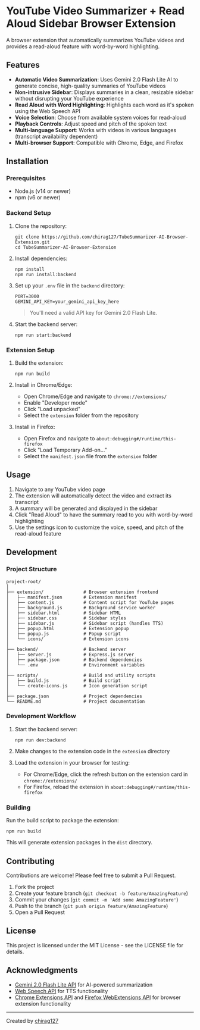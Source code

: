 # YouTube Video Summarizer + Read Aloud Sidebar Browser Extension

A browser extension that automatically summarizes YouTube videos and provides a read-aloud feature with word-by-word highlighting.

## Features

-   **Automatic Video Summarization**: Uses Gemini 2.0 Flash Lite AI to generate concise, high-quality summaries of YouTube videos
-   **Non-intrusive Sidebar**: Displays summaries in a clean, resizable sidebar without disrupting your YouTube experience
-   **Read Aloud with Word Highlighting**: Highlights each word as it's spoken using the Web Speech API
-   **Voice Selection**: Choose from available system voices for read-aloud
-   **Playback Controls**: Adjust speed and pitch of the spoken text
-   **Multi-language Support**: Works with videos in various languages (transcript availability dependent)
-   **Multi-browser Support**: Compatible with Chrome, Edge, and Firefox

## Installation

### Prerequisites

-   Node.js (v14 or newer)
-   npm (v6 or newer)

### Backend Setup

1. Clone the repository:

    ```
    git clone https://github.com/chirag127/TubeSummarizer-AI-Browser-Extension.git
    cd TubeSummarizer-AI-Browser-Extension
    ```

2. Install dependencies:

    ```
    npm install
    npm run install:backend
    ```

3. Set up your `.env` file in the `backend` directory:

    ```
    PORT=3000
    GEMINI_API_KEY=your_gemini_api_key_here
    ```

    > You'll need a valid API key for Gemini 2.0 Flash Lite.

4. Start the backend server:
    ```
    npm run start:backend
    ```

### Extension Setup

1. Build the extension:

    ```
    npm run build
    ```

2. Install in Chrome/Edge:

    - Open Chrome/Edge and navigate to `chrome://extensions/`
    - Enable "Developer mode"
    - Click "Load unpacked"
    - Select the `extension` folder from the repository

3. Install in Firefox:
    - Open Firefox and navigate to `about:debugging#/runtime/this-firefox`
    - Click "Load Temporary Add-on..."
    - Select the `manifest.json` file from the `extension` folder

## Usage

1. Navigate to any YouTube video page
2. The extension will automatically detect the video and extract its transcript
3. A summary will be generated and displayed in the sidebar
4. Click "Read Aloud" to have the summary read to you with word-by-word highlighting
5. Use the settings icon to customize the voice, speed, and pitch of the read-aloud feature

## Development

### Project Structure

```
project-root/
│
├── extension/               # Browser extension frontend
│   ├── manifest.json        # Extension manifest
│   ├── content.js           # Content script for YouTube pages
│   ├── background.js        # Background service worker
│   ├── sidebar.html         # Sidebar HTML
│   ├── sidebar.css          # Sidebar styles
│   ├── sidebar.js           # Sidebar script (handles TTS)
│   ├── popup.html           # Extension popup
│   ├── popup.js             # Popup script
│   └── icons/               # Extension icons
│
├── backend/                 # Backend server
│   ├── server.js            # Express.js server
│   ├── package.json         # Backend dependencies
│   └── .env                 # Environment variables
│
├── scripts/                 # Build and utility scripts
│   ├── build.js             # Build script
│   └── create-icons.js      # Icon generation script
│
├── package.json             # Project dependencies
└── README.md                # Project documentation
```

### Development Workflow

1. Start the backend server:

    ```
    npm run dev:backend
    ```

2. Make changes to the extension code in the `extension` directory

3. Load the extension in your browser for testing:
    - For Chrome/Edge, click the refresh button on the extension card in `chrome://extensions/`
    - For Firefox, reload the extension in `about:debugging#/runtime/this-firefox`

### Building

Run the build script to package the extension:

```
npm run build
```

This will generate extension packages in the `dist` directory.

## Contributing

Contributions are welcome! Please feel free to submit a Pull Request.

1. Fork the project
2. Create your feature branch (`git checkout -b feature/AmazingFeature`)
3. Commit your changes (`git commit -m 'Add some AmazingFeature'`)
4. Push to the branch (`git push origin feature/AmazingFeature`)
5. Open a Pull Request

## License

This project is licensed under the MIT License - see the LICENSE file for details.

## Acknowledgments

-   [Gemini 2.0 Flash Lite API](https://ai.google.dev/gemini-api) for AI-powered summarization
-   [Web Speech API](https://developer.mozilla.org/en-US/docs/Web/API/Web_Speech_API) for TTS functionality
-   [Chrome Extensions API](https://developer.chrome.com/docs/extensions/reference/) and [Firefox WebExtensions API](https://developer.mozilla.org/en-US/docs/Mozilla/Add-ons/WebExtensions) for browser extension functionality

---

Created by [chirag127](https://github.com/chirag127)
